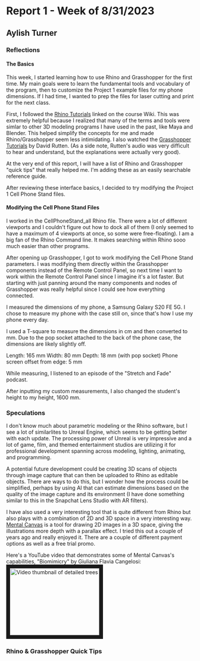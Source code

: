 # Report 1 - Week of 8/31/2023
## Aylish Turner

### Reflections

#### The Basics
This week, I started learning how to use Rhino and Grasshopper for the first time. My main goals were to learn the fundamental tools and vocabulary of the program, then to customize the Project 1 example files for my phone dimensions. If I had time, I wanted to prep the files for laser cutting and print for the next class.

First, I followed the [Rhino Tutorials]([https://github.com/Berkeley-MDes/desinv-202/wiki/Rhino:-Training-links](https://www.youtube.com/watch?v=V67fq8eCY8A&list=PLWIvZT_UEpWXp1ZYFiQ01w2nf4HApO09t&index=2)) linked on the course Wiki. This was extremely helpful because I realized that many of the terms and tools were simlar to other 3D modeling programs I have used in the past, like Maya and Blender. This helped simplify the concepts for me and made Rhino/Grasshopper seem less intimidating. I also watched the [Grasshopper Tutorials](https://vimeopro.com/rhino/grasshopper-getting-started-by-david-rutten) by David Rutten. (As a side note, Rutten's audio was very difficult to hear and understand, but the explanations were actually very good).

At the very end of this report, I will have a list of Rhino and Grasshopper "quick tips" that really helped me. I'm adding these as an easily searchable reference guide.

After reviewing these interface basics, I decided to try modifying the Project 1 Cell Phone Stand files.

#### Modifying the Cell Phone Stand Files

I worked in the CellPhoneStand_all Rhino file. There were a lot of different viewports and I couldn't figure out how to dock all of them (I only seemed to have a maximum of 4 viewports at once, so some were free-floating). I am a big fan of the Rhino Command line. It makes searching within Rhino sooo much easier than other programs. 

After opening up Grasshopper, I got to work modifying the Cell Phone Stand parameters. I was modifying them directly within the Grasshopper components instead of the Remote Control Panel, so next time I want to work within the Remote Control Panel since I imagine it's a lot faster. But starting with just panning around the many components and nodes of Grasshopper was really helpful since I could see how everything connected.

I measured the dimensions of my phone, a Samsung Galaxy S20 FE 5G. I chose to measure my phone with the case still on, since that's how I use my phone every day.

I used a T-square to measure the dimensions in cm and then converted to mm. Due to the pop socket attached to the back of the phone case, the dimensions are likely slightly off.

Length: 165 mm
Width: 80 mm
Depth: 18 mm (with pop socket)
Phone screen offset from edge: 5 mm

While measuring, I listened to an episode of the "Stretch and Fade" podcast.

After inputting my custom measurements, I also changed the student's height to my height, 1600 mm.

### Speculations

I don't know much about parametric modeling or the Rhino software, but I see a lot of similarlites to Unreal Engine, which seems to be getting better with each update. The processing power of Unreal is very impressive and a lot of game, film, and themed entertainment studios are utilizing it for professional development spanning across modeling, lighting, animating, and programming. 

A potential future development could be creating 3D scans of objects through image capture that can then be uploaded to Rhino as editable objects. There are ways to do this, but I wonder how the process could be simplified, perhaps by using AI that can estimate dimensions based on the quality of the image capture and its environment (I have done something similar to this in the Snapchat Lens Studio with AR filters).

I have also used a very interesting tool that is quite different from Rhino but also plays with a combination of 2D and 3D space in a very interesting way. [Mental Canvas](https://mentalcanvas.com/) is a tool for drawing 2D images in a 3D space, giving the illustrations more depth with a parallax effect. I tried this out a couple of years ago and really enjoyed it. There are a couple of different payment options as well as a free trial promo.

Here's a YouTube video that demonstrates some of Mental Canvas's capabilities, "Biomimicry" by Giuliana Flavia Cangelosi:
<a href="http://www.youtube.com/watch?feature=player_embedded&v=a2RuG3BHvY4" target="_blank"><img src="http://img.youtube.com/vi/a2RuG3BHvY4/0.jpg" alt="Video thumbnail of detailed trees" width="240" height="180" border="10" /></a>

### Rhino & Grasshopper Quick Tips
